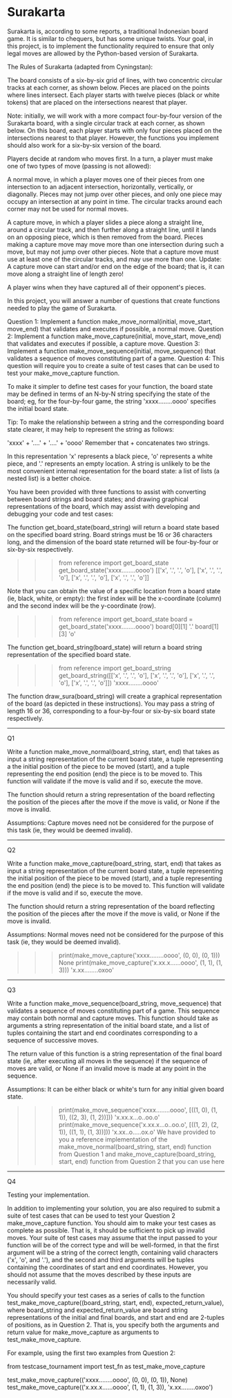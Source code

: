# Surakarta

Surakarta is, according to some reports, a traditional Indonesian board game. It is similar to chequers, but has some unique twists. Your goal, in this project, is to implement the functionality required to ensure that only legal moves are allowed by the Python-based version of Surakarta.

The Rules of Surakarta (adapted from Cyningstan):

The board consists of a six-by-six grid of lines, with two concentric circular tracks at each corner, as shown below. Pieces are placed on the points where lines intersect. Each player starts with twelve pieces (black or white tokens) that are placed on the intersections nearest that player.

Note: initially, we will work with a more compact four-by-four version of the Surakarta board, with a single circular track at each corner, as shown below. On this board, each player starts with only four pieces placed on the intersections nearest to that player. However, the functions you implement should also work for a six-by-six version of the board.

Players decide at random who moves first. In a turn, a player must make one of two types of move (passing is not allowed):

A normal move, in which a player moves one of their pieces from one intersection to an adjacent intersection, horizontally, vertically, or diagonally. Pieces may not jump over other pieces, and only one piece may occupy an intersection at any point in time. The circular tracks around each corner may not be used for normal moves.

A capture move, in which a player slides a piece along a straight line, around a circular track, and then further along a straight line, until it lands on an opposing piece, which is then removed from the board. Pieces making a capture move may move more than one intersection during such a move, but may not jump over other pieces. Note that a capture move must use at least one of the circular tracks, and may use more than one. Update: A capture move can start and/or end on the edge of the board; that is, it can move along a straight line of length zero!

A player wins when they have captured all of their opponent's pieces.

In this project, you will answer a number of questions that create functions needed to play the game of Surakarta.

Question 1: Implement a function make_move_normal(initial, move_start, move_end) that validates and executes if possible, a normal move.
Question 2: Implement a function make_move_capture(initial, move_start, move_end) that validates and executes if possible, a capture move.
Question 3: Implement a function make_move_sequence(initial, move_sequence) that validates a sequence of moves constituting part of a game.
Question 4: This question will require you to create a suite of test cases that can be used to test your make_move_capture function.

To make it simpler to define test cases for your function, the board state may be defined in terms of an N-by-N string specifying the state of the board; eg, for the four-by-four game, the string 'xxxx........oooo' specifies the initial board state.

Tip: To make the relationship between a string and the corresponding board state clearer, it may help to represent the string as follows:


'xxxx' +
'....' +
'....' +
'oooo'
Remember that + concatenates two strings.

In this representation 'x' represents a black piece, 'o' represents a white piece, and '.' represents an empty location. A string is unlikely to be the most convenient internal representation for the board state: a list of lists (a nested list) is a better choice.

You have been provided with three functions to assist with converting between board strings and board states; and drawing graphical representations of the board, which may assist with developing and debugging your code and test cases:

The function get_board_state(board_string) will return a board state based on the specified board string. Board strings must be 16 or 36 characters long, and the dimension of the board state returned will be four-by-four or six-by-six respectively.

>>> from reference import get_board_state
>>> get_board_state('xxxx........oooo')
[['x', '.', '.', 'o'], ['x', '.', '.', 'o'], ['x', '.', '.', 'o'], ['x', '.', '.', 'o']]

Note that you can obtain the value of a specific location from a board state (ie, black, white, or empty): the first index will be the x-coordinate (column) and the second index will be the y-coordinate (row).


>>> from reference import get_board_state
>>> board = get_board_state('xxxx........oooo')
>>> board[0][1]
'.'
>>> board[1][3]
'o'

The function get_board_string(board_state) will return a board string representation of the specified board state.

>>> from reference import get_board_string
>>> get_board_string([['x', '.', '.', 'o'], ['x', '.', '.', 'o'], ['x', '.', '.', 'o'], ['x', '.', '.', 'o']])
'xxxx........oooo'

The function draw_sura(board_string) will create a graphical representation of the board (as depicted in these instructions). You may pass a string of length 16 or 36, corresponding to a four-by-four or six-by-six board state respectively.

--------------------------------------------------------------------------------------------------------------------------------------

Q1

Write a function make_move_normal(board_string, start, end) that takes as input a string representation of the current board state, a tuple representing a the initial position of the piece to be moved (start), and a tuple representing the end position (end) the piece is to be moved to. This function will validate if the move is valid and if so, execute the move.

The function should return a string representation of the board reflecting the position of the pieces after the move if the move is valid, or None if the move is invalid.

Assumptions: Capture moves need not be considered for the purpose of this task (ie, they would be deemed invalid).

--------------------------------------------------------------------------------------------------------------------------------------

Q2

Write a function make_move_capture(board_string, start, end) that takes as input a string representation of the current board state, a tuple representing the initial position of the piece to be moved (start), and a tuple representing the end position (end) the piece is to be moved to. This function will validate if the move is valid and if so, execute the move.

The function should return a string representation of the board reflecting the position of the pieces after the move if the move is valid, or None if the move is invalid.

Assumptions: Normal moves need not be considered for the purpose of this task (ie, they would be deemed invalid).


>>> print(make_move_capture('xxxx........oooo', (0, 0), (0, 1)))
None
>>> print(make_move_capture('x.xx.x......oooo', (1, 1), (1, 3)))
'x.xx........oxoo'

--------------------------------------------------------------------------------------------------------------------------------------

Q3

Write a function make_move_sequence(board_string, move_sequence) that validates a sequence of moves constituting part of a game. This sequence may contain both normal and capture moves. This function should take as arguments a string representation of the initial board state, and a list of tuples containing the start and end coordinates corresponding to a sequence of successive moves.

The return value of this function is a string representation of the final board state (ie, after executing all moves in the sequence) if the sequence of moves are valid, or None if an invalid move is made at any point in the sequence.

Assumptions: It can be either black or white's turn for any initial given board state.


>>> print(make_move_sequence('xxxx........oooo', [((1, 0), (1, 1)), ((2, 3), (1, 2))]))
'x.xx.x...o..oo.o'
>>> print(make_move_sequence('x.xx.x...o..oo.o', [((1, 2), (2, 1)), ((1, 1), (1, 3))]))
'x.xx..o.....ox.o'
We have provided to you a reference implementation of the make_move_normal(board_string, start, end) function from Question 1 and make_move_capture(board_string, start, end) function from Question 2 that you can use here

---------------------------------------------------------------------------------------------------------------------------------------

Q4

Testing your implementation.

In addition to implementing your solution, you are also required to submit a suite of test cases that can be used to test your Question 2 make_move_capture function. You should aim to make your test cases as complete as possible. That is, it should be sufficient to pick up invalid moves. Your suite of test cases may assume that the input passed to your function will be of the correct type and will be well-formed, in that the first argument will be a string of the correct length, containing valid characters ('x', 'o', and '.'), and the second and third arguments will be tuples containing the coordinates of start and end coordinates. However, you should not assume that the moves described by these inputs are necessarily valid.

You should specify your test cases as a series of calls to the function test_make_move_capture((board_string, start, end), expected_return_value), where board_string and expected_return_value are board string representations of the initial and final boards, and start and end are 2-tuples of positions, as in Question 2. That is, you specify both the arguments and return value for make_move_capture as arguments to test_make_move_capture.

For example, using the first two examples from Question 2:


from testcase_tournament import test_fn as test_make_move_capture

test_make_move_capture(('xxxx........oooo', (0, 0), (0, 1)), None)
test_make_move_capture(('x.xx.x......oooo', (1, 1), (1, 3)), 'x.xx........oxoo')
